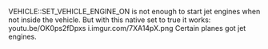 VEHICLE::SET_VEHICLE_ENGINE_ON is not enough to start jet engines when not inside the vehicle. But with this native set to true it works: youtu.be/OK0ps2fDpxs 
i.imgur.com/7XA14pX.png
Certain planes got jet engines.